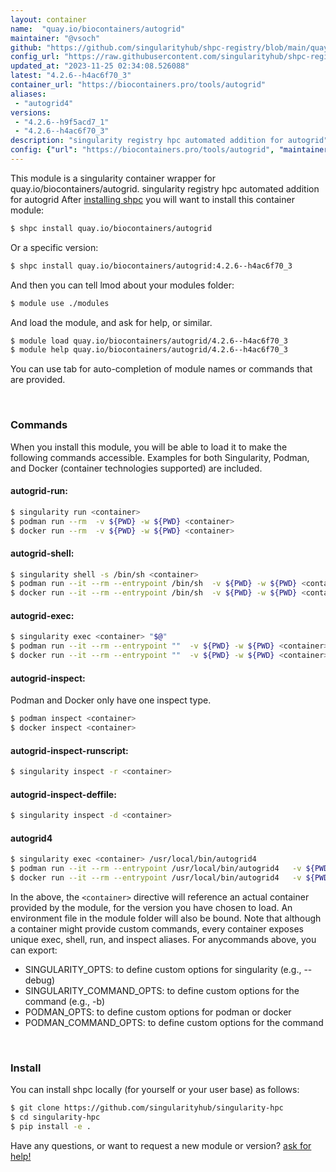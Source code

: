```yaml
---
layout: container
name:  "quay.io/biocontainers/autogrid"
maintainer: "@vsoch"
github: "https://github.com/singularityhub/shpc-registry/blob/main/quay.io/biocontainers/autogrid/container.yaml"
config_url: "https://raw.githubusercontent.com/singularityhub/shpc-registry/main/quay.io/biocontainers/autogrid/container.yaml"
updated_at: "2023-11-25 02:34:08.526088"
latest: "4.2.6--h4ac6f70_3"
container_url: "https://biocontainers.pro/tools/autogrid"
aliases:
 - "autogrid4"
versions:
 - "4.2.6--h9f5acd7_1"
 - "4.2.6--h4ac6f70_3"
description: "singularity registry hpc automated addition for autogrid"
config: {"url": "https://biocontainers.pro/tools/autogrid", "maintainer": "@vsoch", "description": "singularity registry hpc automated addition for autogrid", "latest": {"4.2.6--h4ac6f70_3": "sha256:b579ddcf2bd976846802770fca3d6f6e454f97fbdbd0a442b5e4c3e6f44f3abf"}, "tags": {"4.2.6--h9f5acd7_1": "sha256:d596f8bbcd037ca092e5df0ab4c2b1cddf58d680a0d58704221175a7aaff56c4", "4.2.6--h4ac6f70_3": "sha256:b579ddcf2bd976846802770fca3d6f6e454f97fbdbd0a442b5e4c3e6f44f3abf"}, "docker": "quay.io/biocontainers/autogrid", "aliases": {"autogrid4": "/usr/local/bin/autogrid4"}}
---
```


This module is a singularity container wrapper for quay.io/biocontainers/autogrid.
singularity registry hpc automated addition for autogrid
After [installing shpc](#install) you will want to install this container module:


```bash
$ shpc install quay.io/biocontainers/autogrid
```

Or a specific version:

```bash
$ shpc install quay.io/biocontainers/autogrid:4.2.6--h4ac6f70_3
```

And then you can tell lmod about your modules folder:

```bash
$ module use ./modules
```

And load the module, and ask for help, or similar.

```bash
$ module load quay.io/biocontainers/autogrid/4.2.6--h4ac6f70_3
$ module help quay.io/biocontainers/autogrid/4.2.6--h4ac6f70_3
```

You can use tab for auto-completion of module names or commands that are provided.

<br>

### Commands

When you install this module, you will be able to load it to make the following commands accessible.
Examples for both Singularity, Podman, and Docker (container technologies supported) are included.

#### autogrid-run:

```bash
$ singularity run <container>
$ podman run --rm  -v ${PWD} -w ${PWD} <container>
$ docker run --rm  -v ${PWD} -w ${PWD} <container>
```

#### autogrid-shell:

```bash
$ singularity shell -s /bin/sh <container>
$ podman run --it --rm --entrypoint /bin/sh  -v ${PWD} -w ${PWD} <container>
$ docker run --it --rm --entrypoint /bin/sh  -v ${PWD} -w ${PWD} <container>
```

#### autogrid-exec:

```bash
$ singularity exec <container> "$@"
$ podman run --it --rm --entrypoint ""  -v ${PWD} -w ${PWD} <container> "$@"
$ docker run --it --rm --entrypoint ""  -v ${PWD} -w ${PWD} <container> "$@"
```

#### autogrid-inspect:

Podman and Docker only have one inspect type.

```bash
$ podman inspect <container>
$ docker inspect <container>
```

#### autogrid-inspect-runscript:

```bash
$ singularity inspect -r <container>
```

#### autogrid-inspect-deffile:

```bash
$ singularity inspect -d <container>
```


#### autogrid4

```bash
$ singularity exec <container> /usr/local/bin/autogrid4
$ podman run --it --rm --entrypoint /usr/local/bin/autogrid4   -v ${PWD} -w ${PWD} <container> -c " $@"
$ docker run --it --rm --entrypoint /usr/local/bin/autogrid4   -v ${PWD} -w ${PWD} <container> -c " $@"
```



In the above, the `<container>` directive will reference an actual container provided
by the module, for the version you have chosen to load. An environment file in the
module folder will also be bound. Note that although a container
might provide custom commands, every container exposes unique exec, shell, run, and
inspect aliases. For anycommands above, you can export:

 - SINGULARITY_OPTS: to define custom options for singularity (e.g., --debug)
 - SINGULARITY_COMMAND_OPTS: to define custom options for the command (e.g., -b)
 - PODMAN_OPTS: to define custom options for podman or docker
 - PODMAN_COMMAND_OPTS: to define custom options for the command

<br>

### Install

You can install shpc locally (for yourself or your user base) as follows:

```bash
$ git clone https://github.com/singularityhub/singularity-hpc
$ cd singularity-hpc
$ pip install -e .
```

Have any questions, or want to request a new module or version? [ask for help!](https://github.com/singularityhub/singularity-hpc/issues)